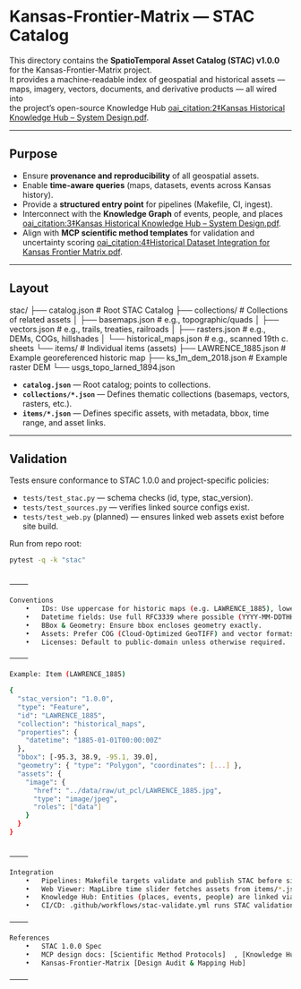 # Kansas-Frontier-Matrix — STAC Catalog

This directory contains the **SpatioTemporal Asset Catalog (STAC) v1.0.0**  
for the Kansas-Frontier-Matrix project.  
It provides a machine-readable index of geospatial and historical assets —  
maps, imagery, vectors, documents, and derivative products — all wired into  
the project’s open-source Knowledge Hub [oai_citation:2‡Kansas Historical Knowledge Hub – System Design.pdf](file-service://file-P6gGz263QNwmmVYw8LBSvB).

---

## Purpose

- Ensure **provenance and reproducibility** of all geospatial assets.  
- Enable **time-aware queries** (maps, datasets, events across Kansas history).  
- Provide a **structured entry point** for pipelines (Makefile, CI, ingest).  
- Interconnect with the **Knowledge Graph** of events, people, and places [oai_citation:3‡Kansas Historical Knowledge Hub – System Design.pdf](file-service://file-P6gGz263QNwmmVYw8LBSvB).  
- Align with **MCP scientific method templates** for validation and uncertainty scoring [oai_citation:4‡Historical Dataset Integration for Kansas Frontier Matrix.pdf](file-service://file-EG371w17RJTzXWjXvqgsB6).  

---

## Layout

stac/
├── catalog.json             # Root STAC Catalog
├── collections/             # Collections of related assets
│   ├── basemaps.json        # e.g., topographic/quads
│   ├── vectors.json         # e.g., trails, treaties, railroads
│   ├── rasters.json         # e.g., DEMs, COGs, hillshades
│   └── historical_maps.json # e.g., scanned 19th c. sheets
└── items/                   # Individual items (assets)
├── LAWRENCE_1885.json   # Example georeferenced historic map
├── ks_1m_dem_2018.json  # Example raster DEM
└── usgs_topo_larned_1894.json

- **`catalog.json`** — Root catalog; points to collections.  
- **`collections/*.json`** — Defines thematic collections (basemaps, vectors, rasters, etc.).  
- **`items/*.json`** — Defines specific assets, with metadata, bbox, time range, and asset links.  

---

## Validation

Tests ensure conformance to STAC 1.0.0 and project-specific policies:

- `tests/test_stac.py` — schema checks (id, type, stac_version).  
- `tests/test_sources.py` — verifies linked source configs exist.  
- `tests/test_web.py` (planned) — ensures linked web assets exist before site build.  

Run from repo root:

```bash
pytest -q -k "stac"


⸻

Conventions
	•	IDs: Use uppercase for historic maps (e.g. LAWRENCE_1885), lowercase for derived rasters (e.g. ks_1m_dem_2018).
	•	Datetime fields: Use full RFC3339 where possible (YYYY-MM-DDTHH:MM:SSZ).
	•	BBox & Geometry: Ensure bbox encloses geometry exactly.
	•	Assets: Prefer COG (Cloud-Optimized GeoTIFF) and vector formats (GeoJSON, Shapefile).
	•	Licenses: Default to public-domain unless otherwise required.

⸻

Example: Item (LAWRENCE_1885)

{
  "stac_version": "1.0.0",
  "type": "Feature",
  "id": "LAWRENCE_1885",
  "collection": "historical_maps",
  "properties": {
    "datetime": "1885-01-01T00:00:00Z"
  },
  "bbox": [-95.3, 38.9, -95.1, 39.0],
  "geometry": { "type": "Polygon", "coordinates": [...] },
  "assets": {
    "image": {
      "href": "../data/raw/ut_pcl/LAWRENCE_1885.jpg",
      "type": "image/jpeg",
      "roles": ["data"]
    }
  }
}


⸻

Integration
	•	Pipelines: Makefile targets validate and publish STAC before site build.
	•	Web Viewer: MapLibre time slider fetches assets from items/*.json.
	•	Knowledge Hub: Entities (places, events, people) are linked via STAC metadata ￼.
	•	CI/CD: .github/workflows/stac-validate.yml runs STAC validation automatically.

⸻

References
	•	STAC 1.0.0 Spec
	•	MCP design docs: [Scientific Method Protocols] ￼, [Knowledge Hub System Design] ￼
	•	Kansas-Frontier-Matrix [Design Audit & Mapping Hub] ￼

⸻
